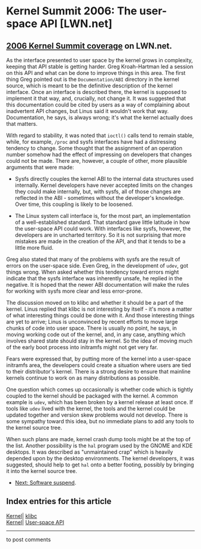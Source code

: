# Kernel Summit 2006: The user-space API [LWN.net]

[2006 Kernel Summit coverage](/Articles/KernelSummit2006/) on LWN.net.   
---  
As the interface presented to user space by the kernel grows in complexity, keeping that API stable is getting harder. Greg Kroah-Hartman led a session on this API and what can be done to improve things in this area. The first thing Greg pointed out is the `Documentation/ABI` directory in the kernel source, which is meant to be the definitive description of the kernel interface. Once an interface is described there, the kernel is supposed to implement it that way, and, crucially, not change it. It was suggested that this documentation could be cited by users as a way of complaining about inadvertent API changes, but Linus said it wouldn't work that way. Documentation, he says, is always wrong; it's what the kernel actually does that matters. 

With regard to stability, it was noted that `ioctl()` calls tend to remain stable, while, for example, `/proc` and sysfs interfaces have had a distressing tendency to change. Some thought that the assignment of an operation number somehow had the effect of impressing on developers that changes could not be made. There are, however, a couple of other, more plausible arguments that were made: 

  * Sysfs directly couples the kernel ABI to the internal data structures used internally. Kernel developers have never accepted limits on the changes they could make internally, but, with sysfs, all of those changes are reflected in the ABI - sometimes without the developer's knowledge. Over time, this coupling is likely to be loosened. 

  * The Linux system call interface is, for the most part, an implementation of a well-established standard. That standard gave little latitude in how the user-space API could work. With interfaces like sysfs, however, the developers are in uncharted territory. So it is not surprising that more mistakes are made in the creation of the API, and that it tends to be a little more fluid. 




Greg also stated that many of the problems with sysfs are the result of errors on the user-space side. Even Greg, in the development of `udev`, got things wrong. When asked whether this tendency toward errors might indicate that the sysfs interface was inherently unsafe, he replied in the negative. It is hoped that the newer ABI documentation will make the rules for working with sysfs more clear and less error-prone. 

The discussion moved on to klibc and whether it should be a part of the kernel. Linus replied that klibc is not interesting by itself - it's more a matter of what interesting things could be done with it. And those interesting things are yet to arrive; Linus is unconvinced by recent efforts to move large chunks of code into user space. There is usually no point, he says, in moving working code out of the kernel, and, in any case, anything which involves shared state should stay in the kernel. So the idea of moving much of the early boot process into initramfs might not get very far. 

Fears were expressed that, by putting more of the kernel into a user-space initramfs area, the developers could create a situation where users are tied to their distributor's kernel. There is a strong desire to ensure that mainline kernels continue to work on as many distributions as possible. 

One question which comes up occasionally is whether code which is tightly coupled to the kernel should be packaged with the kernel. A common example is `udev`, which has been broken by a kernel release at least once. If tools like `udev` lived with the kernel, the tools and the kernel could be updated together and version skew problems would not develop. There is some sympathy toward this idea, but no immediate plans to add any tools to the kernel source tree. 

When such plans are made, kernel crash dump tools might be at the top of the list. Another possibility is the `hal` program used by the GNOME and KDE desktops. It was described as "unmaintained crap" which is heavily depended upon by the desktop environments. The kernel developers, it was suggested, should help to get `hal` onto a better footing, possibly by bringing it into the kernel source tree. 

  * [Next: Software suspend](/Articles/191657/). 

  
Index entries for this article  
---  
[Kernel](/Kernel/Index)| [klibc](/Kernel/Index#klibc)  
[Kernel](/Kernel/Index)| [User-space API](/Kernel/Index#User-space_API)  
  


* * *

to post comments 
